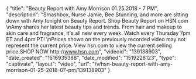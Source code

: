{
    "title": "Beauty Report with Amy Morrison 01.25.2018 - 7 PM",
    "description": "Smashbox, Nurse Jamie, Bee Stunning, and more are sitting down with Amy tonight on Beauty Report. Shop Beauty Report on HSN.com \nAmy shares her latest beauty tips and trends. From hair and makeup to skin care and fragrance, it's all new every week. Watch every Thursday 7pm ET and 4pm PT! \nPrices shown on the previously recorded video may not represent the current price. View hsn.com to view the current selling price.SHOP NOW http:\/\/www.hsn.com",
    "videoid": "139138903",
    "date_created": "1516935388",
    "date_modified": "1519228123",
    "type": "captivate",
    "layout": "video",
    "url": "\/v\/hsn-beauty-report-with-amy-morrison-01-25-2018-07-pm\/139138903"
}